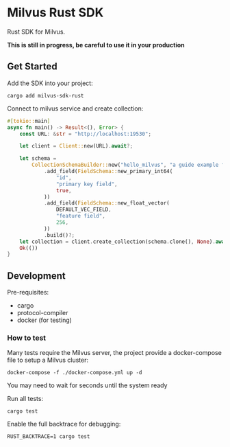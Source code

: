 # Milvus Rust SDK
Rust SDK for Milvus.

**This is still in progress, be careful to use it in your production**

## Get Started
Add the SDK into your project:
```
cargo add milvus-sdk-rust
```

Connect to milvus service and create collection:
```rust
#[tokio::main]
async fn main() -> Result<(), Error> {
    const URL: &str = "http://localhost:19530";

    let client = Client::new(URL).await?;

    let schema =
        CollectionSchemaBuilder::new("hello_milvus", "a guide example for milvus rust SDK")
            .add_field(FieldSchema::new_primary_int64(
                "id",
                "primary key field",
                true,
            ))
            .add_field(FieldSchema::new_float_vector(
                DEFAULT_VEC_FIELD,
                "feature field",
                256,
            ))
            .build()?;
    let collection = client.create_collection(schema.clone(), None).await?;
    Ok(())
}
```

## Development

Pre-requisites:
- cargo
- protocol-compiler
- docker (for testing)

### How to test
Many tests require the Milvus server, the project provide a docker-compose file to setup a Milvus cluster:
```
docker-compose -f ./docker-compose.yml up -d
```
You may need to wait for seconds until the system ready

Run all tests:
```
cargo test
```

Enable the full backtrace for debugging:
```
RUST_BACKTRACE=1 cargo test
```